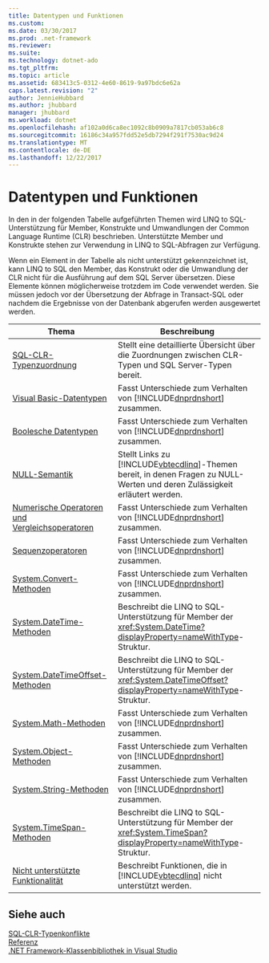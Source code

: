 ```yaml
---
title: Datentypen und Funktionen
ms.custom: 
ms.date: 03/30/2017
ms.prod: .net-framework
ms.reviewer: 
ms.suite: 
ms.technology: dotnet-ado
ms.tgt_pltfrm: 
ms.topic: article
ms.assetid: 683413c5-0312-4e60-8619-9a97bdc6e62a
caps.latest.revision: "2"
author: JennieHubbard
ms.author: jhubbard
manager: jhubbard
ms.workload: dotnet
ms.openlocfilehash: af102a0d6ca8ec1092c8b0909a7817cb053ab6c8
ms.sourcegitcommit: 16186c34a957fdd52e5db7294f291f7530ac9d24
ms.translationtype: MT
ms.contentlocale: de-DE
ms.lasthandoff: 12/22/2017
---
```

# <a name="data-types-and-functions"></a>Datentypen und Funktionen
In den in der folgenden Tabelle aufgeführten Themen wird LINQ to SQL-Unterstützung für Member, Konstrukte und Umwandlungen der Common Language Runtime (CLR) beschrieben. Unterstützte Member und Konstrukte stehen zur Verwendung in LINQ to SQL-Abfragen zur Verfügung.  
  
 Wenn ein Element in der Tabelle als nicht unterstützt gekennzeichnet ist, kann LINQ to SQL den Member, das Konstrukt oder die Umwandlung der CLR nicht für die Ausführung auf dem SQL Server übersetzen. Diese Elemente können möglicherweise trotzdem im Code verwendet werden. Sie müssen jedoch vor der Übersetzung der Abfrage in Transact-SQL oder nachdem die Ergebnisse von der Datenbank abgerufen werden ausgewertet werden.  
  
|Thema|Beschreibung|  
|-----------|-----------------|  
|[SQL-CLR-Typenzuordnung](../../../../../../docs/framework/data/adonet/sql/linq/sql-clr-type-mapping.md)|Stellt eine detaillierte Übersicht über die Zuordnungen zwischen CLR-Typen und SQL Server-Typen bereit.|  
|[Visual Basic-Datentypen](../../../../../../docs/framework/data/adonet/sql/linq/basic-data-types.md)|Fasst Unterschiede zum Verhalten von [!INCLUDE[dnprdnshort](../../../../../../includes/dnprdnshort-md.md)] zusammen.|  
|[Boolesche Datentypen](../../../../../../docs/framework/data/adonet/sql/linq/boolean-data-types.md)|Fasst Unterschiede zum Verhalten von [!INCLUDE[dnprdnshort](../../../../../../includes/dnprdnshort-md.md)] zusammen.|  
|[NULL-Semantik](../../../../../../docs/framework/data/adonet/sql/linq/null-semantics.md)|Stellt Links zu [!INCLUDE[vbtecdlinq](../../../../../../includes/vbtecdlinq-md.md)]-Themen bereit, in denen Fragen zu NULL-Werten und deren Zulässigkeit erläutert werden.|  
|[Numerische Operatoren und Vergleichsoperatoren](../../../../../../docs/framework/data/adonet/sql/linq/numeric-and-comparison-operators.md)|Fasst Unterschiede zum Verhalten von [!INCLUDE[dnprdnshort](../../../../../../includes/dnprdnshort-md.md)] zusammen.|  
|[Sequenzoperatoren](../../../../../../docs/framework/data/adonet/sql/linq/sequence-operators.md)|Fasst Unterschiede zum Verhalten von [!INCLUDE[dnprdnshort](../../../../../../includes/dnprdnshort-md.md)] zusammen.|  
|[System.Convert-Methoden](../../../../../../docs/framework/data/adonet/sql/linq/system-convert-methods.md)|Fasst Unterschiede zum Verhalten von [!INCLUDE[dnprdnshort](../../../../../../includes/dnprdnshort-md.md)] zusammen.|  
|[System.DateTime-Methoden](../../../../../../docs/framework/data/adonet/sql/linq/system-datetime-methods.md)|Beschreibt die LINQ to SQL-Unterstützung für Member der <xref:System.DateTime?displayProperty=nameWithType>-Struktur.|  
|[System.DateTimeOffset-Methoden](../../../../../../docs/framework/data/adonet/sql/linq/system-datetimeoffset-methods.md)|Beschreibt die LINQ to SQL-Unterstützung für Member der <xref:System.DateTimeOffset?displayProperty=nameWithType>-Struktur.|  
|[System.Math-Methoden](../../../../../../docs/framework/data/adonet/sql/linq/system-math-methods.md)|Fasst Unterschiede zum Verhalten von [!INCLUDE[dnprdnshort](../../../../../../includes/dnprdnshort-md.md)] zusammen.|  
|[System.Object-Methoden](../../../../../../docs/framework/data/adonet/sql/linq/system-object-methods.md)|Fasst Unterschiede zum Verhalten von [!INCLUDE[dnprdnshort](../../../../../../includes/dnprdnshort-md.md)] zusammen.|  
|[System.String-Methoden](../../../../../../docs/framework/data/adonet/sql/linq/system-string-methods.md)|Fasst Unterschiede zum Verhalten von [!INCLUDE[dnprdnshort](../../../../../../includes/dnprdnshort-md.md)] zusammen.|  
|[System.TimeSpan-Methoden](../../../../../../docs/framework/data/adonet/sql/linq/system-timespan-methods.md)|Beschreibt die LINQ to SQL-Unterstützung für Member der <xref:System.TimeSpan?displayProperty=nameWithType>-Struktur.|  
|[Nicht unterstützte Funktionalität](../../../../../../docs/framework/data/adonet/sql/linq/unsupported-functionality.md)|Beschreibt Funktionen, die in [!INCLUDE[vbtecdlinq](../../../../../../includes/vbtecdlinq-md.md)] nicht unterstützt werden.|  
  
## <a name="see-also"></a>Siehe auch  
 [SQL-CLR-Typenkonflikte](../../../../../../docs/framework/data/adonet/sql/linq/sql-clr-type-mismatches.md)  
 [Referenz](../../../../../../docs/framework/data/adonet/sql/linq/reference.md)  
 [.NET Framework-Klassenbibliothek in Visual Studio](http://msdn.microsoft.com/en-us/a03e374c-3d5c-4169-937b-49857ab273ae)
